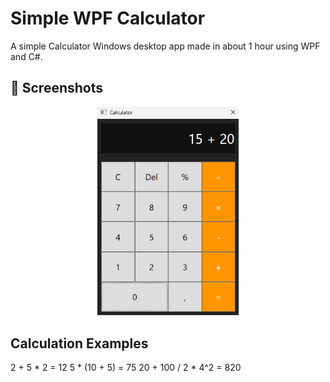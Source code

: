 # Simple WPF Calculator
A simple Calculator Windows desktop app made in about 1 hour using WPF and C#.

## 📸 Screenshots
<p align="center">
  <img src="Docs/preview1.png" width="45%" alt="Gameplay Screenshot 1">
</p>

## Calculation Examples
2 + 5 * 2 = 12
5 * (10 + 5) = 75
20 + 100 / 2 * 4^2 = 820

